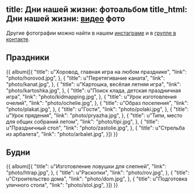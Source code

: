 title: Дни нашей жизни: фотоальбом
title_html: Дни нашей жизни: <a href="/video/">видео</a> фото
---
Другие фотографии можно найти в нашем <a href="http://instagram.com/estel__julie">инстаграме</a> и в <a href="https://vk.com/albums-15652837">группе в контакте</a>.


## Праздники

{{ album([{
  "title": u"Хоровод, главная игра на любом празднике",
  "link": "photo/horovod.jpg",
}, {
  "title": u"Перетягивание каната",
  "link": "photo/kanat.jpg",
}, {
  "title": u"Картошка, весёлая летняя игра",
  "link": "photo/kartoshka.jpg",
}, {
  "title": u"Поиск клада, детская праздничная игра",
  "link": "photo/kidmapping.jpg",
}, {
  "title": u"Урок изготовления очелий",
  "link": "photo/ochelie.jpg",
}, {
  "title": u"Образ поселения",
  "link": "photo/plakat.jpg",
}, {
  "title": u"Гости",
  "link": "photo/polaki.jpg",
}, {
  "title": u"Урок прядения",
  "link": "photo/pryazha.jpg",
}, {
  "title": u"Типи, место для общих собраний летом",
  "link": "photo/tipi.jpg",
}, {
  "title": u"Праздничный стол",
  "link": "photo/zastolie.jpg",
}, {
  "title": u"Стрельба из арбалета",
  "link": "photo/arbalet.jpg",
}]) }}


## Будни

{{ album([{
  "title": u"Изготовление ловушки для слепней",
  "link": "photo/htrap.jpg",
}, {
  "title": u"Раскопки",
  "link": "photo/rov.jpg",
}, {
  "title": u"Строительство дома",
  "link": "photo/dom.jpg",
}, {
  "title": u"Подготовка уличного стола",
  "link": "photo/stol.jpg",
}]) }}
